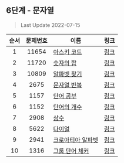 ## 6단계 - 문자열
> Last Update 2022-07-15

|**순서**|**문제번호**|**이름**|**링크**|
|:-:|:-:|-|:-:|
|1|11654|[아스키 코드](https://github.com/klay9502/Learning/blob/master/%EB%8B%A8%EA%B3%84%EB%B3%84%20%EB%AC%B8%EC%A0%9C/06_%EB%AC%B8%EC%9E%90%EC%97%B4/11654.cpp)|[링크](https://www.acmicpc.net/problem/11654)
|2|11720|[숫자의 합](https://github.com/klay9502/Learning/blob/master/%EB%8B%A8%EA%B3%84%EB%B3%84%20%EB%AC%B8%EC%A0%9C/06_%EB%AC%B8%EC%9E%90%EC%97%B4/11720.cpp)|[링크](https://www.acmicpc.net/problem/11720)
|3|10809|[알파벳 찾기](https://github.com/klay9502/Learning/blob/master/%EB%8B%A8%EA%B3%84%EB%B3%84%20%EB%AC%B8%EC%A0%9C/06_%EB%AC%B8%EC%9E%90%EC%97%B4/10809.cpp)|[링크](https://www.acmicpc.net/problem/10809)
|4|2675|[문자열 반복](https://github.com/klay9502/Learning/blob/master/%EB%8B%A8%EA%B3%84%EB%B3%84%20%EB%AC%B8%EC%A0%9C/06_%EB%AC%B8%EC%9E%90%EC%97%B4/2675.cpp)|[링크](https://www.acmicpc.net/problem/2675)
|5|1157|[단어 공부](https://github.com/klay9502/Learning/blob/master/%EB%8B%A8%EA%B3%84%EB%B3%84%20%EB%AC%B8%EC%A0%9C/06_%EB%AC%B8%EC%9E%90%EC%97%B4/1157.cpp)|[링크](https://www.acmicpc.net/problem/1157)
|6|1152|[단어의 개수](https://github.com/klay9502/Learning/blob/master/%EB%8B%A8%EA%B3%84%EB%B3%84%20%EB%AC%B8%EC%A0%9C/06_%EB%AC%B8%EC%9E%90%EC%97%B4/1152.cpp)|[링크](https://www.acmicpc.net/problem/1152)
|7|2908|[상수](https://github.com/klay9502/Learning/blob/master/%EB%8B%A8%EA%B3%84%EB%B3%84%20%EB%AC%B8%EC%A0%9C/06_%EB%AC%B8%EC%9E%90%EC%97%B4/2908.cpp)|[링크](https://www.acmicpc.net/problem/2908)
|8|5622|[다이얼](https://github.com/klay9502/Learning/blob/master/%EB%8B%A8%EA%B3%84%EB%B3%84%20%EB%AC%B8%EC%A0%9C/06_%EB%AC%B8%EC%9E%90%EC%97%B4/5622.cpp)|[링크](https://www.acmicpc.net/problem/5622)
|9|2941|[크로아티아 알파벳](https://github.com/klay9502/Learning/blob/master/%EB%8B%A8%EA%B3%84%EB%B3%84%20%EB%AC%B8%EC%A0%9C/06_%EB%AC%B8%EC%9E%90%EC%97%B4/2941.cpp)|[링크](https://www.acmicpc.net/problem/2941)
|10|1316|[그룹 단어 체커](https://github.com/klay9502/Learning/blob/master/%EB%8B%A8%EA%B3%84%EB%B3%84%20%EB%AC%B8%EC%A0%9C/06_%EB%AC%B8%EC%9E%90%EC%97%B4/1316.cpp)|[링크](https://www.acmicpc.net/problem/1316)
